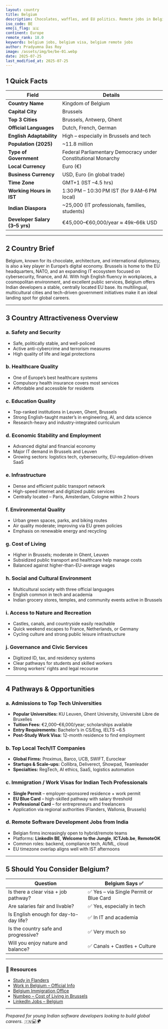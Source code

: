 ```yaml
---
layout: country
title: Belgium
description: Chocolates, waffles, and EU politics. Remote jobs in Belgium. Trilp AI curated info. Indians in Belgium.
iso_code: BE
emoji_flag: 🇧🇪
continent: Europe
remote_rank: 18.0
keywords: belgium jobs, belgium visa, belgium remote jobs
author: Pradyumna Das Roy
image: /assets/img/be/be-01.webp
date: 2025-07-25
last_modified_at: 2025-07-25
---
```


## 1 Quick Facts

| Field                          | Details                                                       |
| ------------------------------ | ------------------------------------------------------------- |
| **Country Name**               | Kingdom of Belgium                                            |
| **Capital City**               | Brussels                                                      |
| **Top 3 Cities**               | Brussels, Antwerp, Ghent                                      |
| **Official Languages**         | Dutch, French, German                                         |
| **English Adaptability**       | High – especially in Brussels and tech                        |
| **Population (2025)**          | ~11.8 million                                                 |
| **Type of Government**         | Federal Parliamentary Democracy under Constitutional Monarchy |
| **Local Currency**             | Euro (€)                                                      |
| **Business Currency**          | USD, Euro (in global trade)                                   |
| **Time Zone**                  | GMT+1 (IST –4.5 hrs)                                          |
| **Working Hours in IST**       | 1:30 PM – 10:30 PM IST (for 9 AM–6 PM local)                  |
| **Indian Diaspora**            | ~25,000 (IT professionals, families, students)                |
| **Developer Salary (3–5 yrs)** | €45,000–€60,000/year ≈ $49k–$66k USD                          |

---

## 2 Country Brief

Belgium, known for its chocolate, architecture, and international diplomacy, is also a key player in Europe’s digital economy. Brussels is home to the EU headquarters, NATO, and an expanding IT ecosystem focused on cybersecurity, finance, and AI. With high English fluency in workplaces, a cosmopolitan environment, and excellent public services, Belgium offers Indian developers a stable, centrally located EU base. Its multilingual, multicultural cities and tech-driven government initiatives make it an ideal landing spot for global careers.

---

## 3 Country Attractiveness Overview

### a. Safety and Security

- Safe, politically stable, and well-policed
- Active anti-cybercrime and terrorism measures
- High quality of life and legal protections

### b. Healthcare Quality

- One of Europe’s best healthcare systems
- Compulsory health insurance covers most services
- Affordable and accessible for residents

### c. Education Quality

- Top-ranked institutions in Leuven, Ghent, Brussels
- Strong English-taught master’s in engineering, AI, and data science
- Research-heavy and industry-integrated curriculum

### d. Economic Stability and Employment

- Advanced digital and financial economy
- Major IT demand in Brussels and Leuven
- Growing sectors: logistics tech, cybersecurity, EU-regulation-driven SaaS

### e. Infrastructure

- Dense and efficient public transport network
- High-speed internet and digitized public services
- Centrally located – Paris, Amsterdam, Cologne within 2 hours

### f. Environmental Quality

- Urban green spaces, parks, and biking routes
- Air quality moderate; improving via EU green policies
- Emphasis on renewable energy and recycling

### g. Cost of Living

- Higher in Brussels; moderate in Ghent, Leuven
- Subsidized public transport and healthcare help manage costs
- Balanced against higher-than-EU-average wages

### h. Social and Cultural Environment

- Multicultural society with three official languages
- English common in tech and academia
- Indian grocery stores, temples, and community events active in Brussels

### i. Access to Nature and Recreation

- Castles, canals, and countryside easily reachable
- Quick weekend escapes to France, Netherlands, or Germany
- Cycling culture and strong public leisure infrastructure

### j. Governance and Civic Services

- Digitized ID, tax, and residency systems
- Clear pathways for students and skilled workers
- Strong workers’ rights and legal recourse

---

## 4 Pathways & Opportunities

### a. Admissions to Top Tech Universities

- **Popular Universities:** KU Leuven, Ghent University, Université Libre de Bruxelles
- **Tuition Fees:** €2,000–€6,000/year; scholarships available
- **Entry Requirements:** Bachelor’s in CS/Eng, IELTS ~6.5
- **Post-Study Work Visa:** 12-month residence to find employment

### b. Top Local Tech/IT Companies

- **Global Firms:** Proximus, Barco, UCB, SWIFT, Euroclear
- **Startups & Scale-ups:** Collibra, Deliverect, Showpad, Teamleader
- **Specialties:** RegTech, AI ethics, SaaS, logistics automation

### c. Immigration / Work Visas for Indian Tech Professionals

- **Single Permit** – employer-sponsored residence + work permit
- **EU Blue Card** – high-skilled pathway with salary threshold
- **Professional Card** – for entrepreneurs and freelancers
- Application via regional authorities (Flanders, Wallonia, Brussels)

### d. Remote Software Development Jobs from India

- Belgian firms increasingly open to hybrid/remote teams
- Platforms: **LinkedIn BE**, **Welcome to the Jungle**, **ICTJob.be**, **RemoteOK**
- Common roles: backend, compliance tech, AI/ML, cloud
- EU timezone overlap aligns well with IST afternoons

---

## 5 Should You Consider Belgium?

| Question                               | Belgium Says ✅                         |
| -------------------------------------- | --------------------------------------- |
| Is there a clear visa + job pathway?   | ✅ Yes – via Single Permit or Blue Card |
| Are salaries fair and livable?         | ✅ Yes, especially in tech              |
| Is English enough for day-to-day life? | ✅ In IT and academia                   |
| Is the country safe and progressive?   | ✅ Very much so                         |
| Will you enjoy nature and balance?     | ✅ Canals + Castles + Culture           |

---

### 🔗 Resources

- [Study in Flanders](https://www.studyinflanders.be/)
- [Work in Belgium – Official Info](https://www.werk.be/en)
- [Belgium Immigration Office](https://dofi.ibz.be/)
- [Numbeo – Cost of Living in Brussels](https://www.numbeo.com/cost-of-living/in/Brussels)
- [LinkedIn Jobs – Belgium](https://www.linkedin.com/jobs/search/?location=Belgium)

---

_Prepared for young Indian software developers looking to build global careers. 🇮🇳💻🌍_
